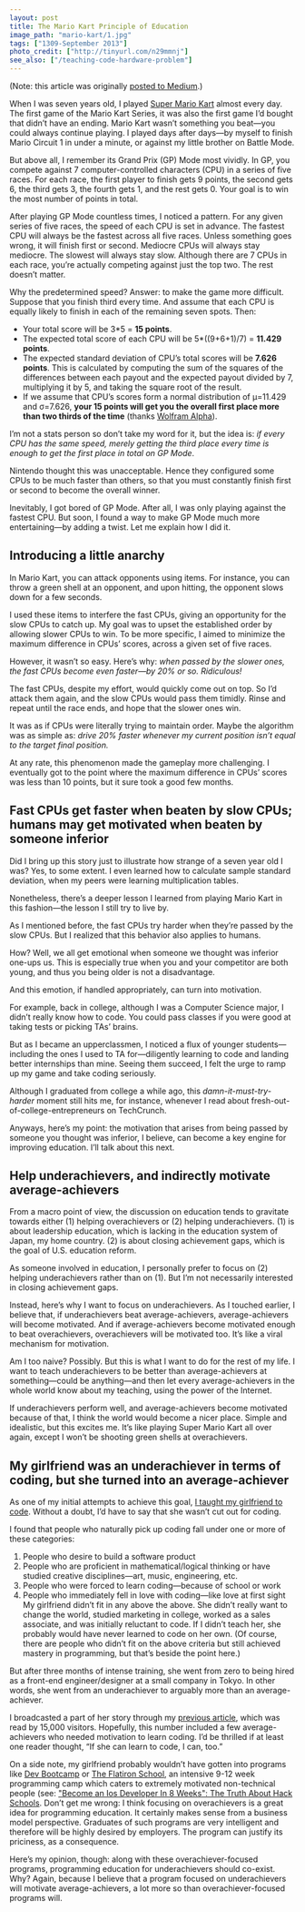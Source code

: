 ```yaml
---
layout: post
title: The Mario Kart Principle of Education
image_path: "mario-kart/1.jpg"
tags: ["1309-September 2013"]
photo_credit: ["http://tinyurl.com/n29mmnj"]
see_also: ["/teaching-code-hardware-problem"]
---
```


(Note: this article was originally [posted to Medium](https://medium.com/who-i-am/597e51e988db).)



When I was seven years old, I played [Super Mario Kart](http://en.wikipedia.org/wiki/Super_Mario_Kart) almost every day. The first game of the Mario Kart Series, it was also the first game I’d bought that didn’t have an ending. Mario Kart wasn’t something you beat—you could always continue playing. I played days after days—by myself to finish Mario Circuit 1 in under a minute, or against my little brother on Battle Mode.

But above all, I remember its Grand Prix (GP) Mode most vividly. In GP, you compete against 7 computer-controlled characters (CPU) in a series of five races. For each race, the first player to finish gets 9 points, the second gets 6, the third gets 3, the fourth gets 1, and the rest gets 0. Your goal is to win the most number of points in total.

After playing GP Mode countless times, I noticed a pattern. For any given series of five races, the speed of each CPU is set in advance. The fastest CPU will always be the fastest across all five races. Unless something goes wrong, it will finish first or second. Mediocre CPUs will always stay mediocre. The slowest will always stay slow. Although there are 7 CPUs in each race, you’re actually competing against just the top two. The rest doesn’t matter.

Why the predetermined speed? Answer: to make the game more difficult. Suppose that you finish third every time. And assume that each CPU is equally likely to finish in each of the remaining seven spots. Then:

* Your total score will be 3\*5 = **15 points**.
* The expected total score of each CPU will be 5\*((9+6+1)/7) = **11.429 points**.
* The expected standard deviation of CPU’s total scores will be **7.626 points**. This is calculated by computing the sum of the squares of the differences between each payout and the expected payout divided by 7, multiplying it by 5, and taking the square root of the result.
* If we assume that CPU’s scores form a normal distribution of μ=11.429 and σ=7.626, **your 15 points will get you the overall first place more than two thirds of the time** (thanks [Wolfram Alpha](http://www.wolframalpha.com/input/?i=Prob+x+%3C+15+if+x+is+a+normal+distribution+sigma%3D7.626+mu%3D11.429)).

I’m not a stats person so don’t take my word for it, but the idea is: *if every CPU has the same speed, merely getting the third place every time is enough to get the first place in total on GP Mode*.

Nintendo thought this was unacceptable. Hence they configured some CPUs to be much faster than others, so that you must constantly finish first or second to become the overall winner.

Inevitably, I got bored of GP Mode. After all, I was only playing against the fastest CPU. But soon, I found a way to make GP Mode much more entertaining—by adding a twist. Let me explain how I did it.

## Introducing a little anarchy

In Mario Kart, you can attack opponents using items. For instance, you can throw a green shell at an opponent, and upon hitting, the opponent slows down for a few seconds.

I used these items to interfere the fast CPUs, giving an opportunity for the slow CPUs to catch up. My goal was to upset the established order by allowing slower CPUs to win. To be more specific, I aimed to minimize the maximum difference in CPUs’ scores, across a given set of five races.

However, it wasn’t so easy. Here’s why: *when passed by the slower ones, the fast CPUs become even faster—by 20% or so. Ridiculous!*

The fast CPUs, despite my effort, would quickly come out on top. So I’d attack them again, and the slow CPUs would pass them timidly. Rinse and repeat until the race ends, and hope that the slower ones win.

It was as if CPUs were literally trying to maintain order. Maybe the algorithm was as simple as: *drive 20% faster whenever my current position isn’t equal to the target final position.*

At any rate, this phenomenon made the gameplay more challenging. I eventually got to the point where the maximum difference in CPUs’ scores was less than 10 points, but it sure took a good few months.

## Fast CPUs get faster when beaten by slow CPUs; humans may get motivated when beaten by someone inferior

Did I bring up this story just to illustrate how strange of a seven year old I was? Yes, to some extent. I even learned how to calculate sample standard deviation, when my peers were learning multiplication tables.

Nonetheless, there’s a deeper lesson I learned from playing Mario Kart in this fashion—the lesson I still try to live by.

As I mentioned before, the fast CPUs try harder when they’re passed by the slow CPUs. But I realized that this behavior also applies to humans.

How? Well, we all get emotional when someone we thought was inferior one-ups us. This is especially true when you and your competitor are both young, and thus you being older is not a disadvantage.

And this emotion, if handled appropriately, can turn into motivation.

For example, back in college, although I was a Computer Science major, I didn’t really know how to code. You could pass classes if you were good at taking tests or picking TAs’ brains.

But as I became an upperclassmen, I noticed a flux of younger students—including the ones I used to TA for—diligently learning to code and landing better internships than mine. Seeing them succeed, I felt the urge to ramp up my game and take coding seriously.

Although I graduated from college a while ago, this *damn-it-must-try-harder* moment still hits me, for instance, whenever I read about fresh-out-of-college-entrepreneurs on TechCrunch.

Anyways, here’s my point: the motivation that arises from being passed by someone you thought was inferior, I believe, can become a key engine for improving education. I’ll talk about this next.

## Help underachievers, and indirectly motivate average-achievers

From a macro point of view, the discussion on education tends to gravitate towards either (1) helping overachievers or (2) helping underachievers. (1) is about leadership education, which is lacking in the education system of Japan, my home country. (2) is about closing achievement gaps, which is the goal of U.S. education reform.

As someone involved in education, I personally prefer to focus on (2) helping underachievers rather than on (1). But I’m not necessarily interested in closing achievement gaps.

Instead, here’s why I want to focus on underachievers. As I touched earlier, I believe that, if underachievers beat average-achievers, average-achievers will become motivated. And if average-achievers become motivated enough to beat overachievers, overachievers will be motivated too. It’s like a viral mechanism for motivation.

Am I too naive? Possibly. But this is what I want to do for the rest of my life. I want to teach underachievers to be better than average-achievers at something—could be anything—and then let every average-achievers in the whole world know about my teaching, using the power of the Internet.

If underachievers perform well, and average-achievers become motivated because of that, I think the world would become a nicer place. Simple and idealistic, but this excites me. It’s like playing Super Mario Kart all over again, except I won’t be shooting green shells at overachievers.

## My girlfriend was an underachiever in terms of coding, but she turned into an average-achiever

As one of my initial attempts to achieve this goal, [I taught my girlfriend to code](/teaching-code-hardware-problem). Without a doubt, I’d have to say that she wasn’t cut out for coding.

I found that people who naturally pick up coding fall under one or more of these categories:

1. People who desire to build a software product
2. People who are proficient in mathematical/logical thinking or have studied creative disciplines—art, music, engineering, etc.
3. People who were forced to learn coding—because of school or work
4. People who immediately fell in love with coding—like love at first sight
My girlfriend didn’t fit in any above the above. She didn’t really want to change the world, studied marketing in college, worked as a sales associate, and was initially reluctant to code. If I didn’t teach her, she probably would have never learned to code on her own. (Of course, there are people who didn’t fit on the above criteria but still achieved mastery in programming, but that’s beside the point here.)

But after three months of intense training, she went from zero to being hired as a front-end engineer/designer at a small company in Tokyo. In other words, she went from an underachiever to arguably more than an average-achiever.

I broadcasted a part of her story through my [previous article](/teaching-code-hardware-problem), which was read by 15,000 visitors. Hopefully, this number included a few average-achievers who needed motivation to learn coding. I’d be thrilled if at least one reader thought, “If she can learn to code, I can, too.”

On a side note, my girlfriend probably wouldn’t have gotten into programs like [Dev Bootcamp](http://devbootcamp.com/) or [The Flatiron School](http://flatironschool.com/), an intensive 9-12 week programming camp which caters to extremely motivated non-technical people (see: ["Become an Ios Developer In 8 Weeks": The Truth About Hack Schools](http://www.fastcompany.com/3023456/become-an-ios-developer-in-8-weeks-the-truth-about-hack-schools). Don’t get me wrong: I think focusing on overachievers is a great idea for programming education. It certainly makes sense from a business model perspective. Graduates of such programs are very intelligent and therefore will be highly desired by employers. The program can justify its priciness, as a consequence.

Here’s my opinion, though: along with these overachiever-focused programs, programming education for underachievers should co-exist. Why? Again, because I believe that a program focused on underachievers will motivate average-achievers, a lot more so than overachiever-focused programs will.
